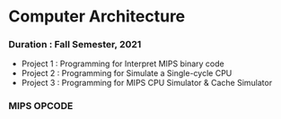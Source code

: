 # Computer Architecture

### Duration : Fall Semester, 2021

- Project 1 : Programming for Interpret MIPS binary code
- Project 2 : Programming for Simulate a Single-cycle CPU
- Project 3 : Programming for MIPS CPU Simulator & Cache Simulator

### MIPS OPCODE
